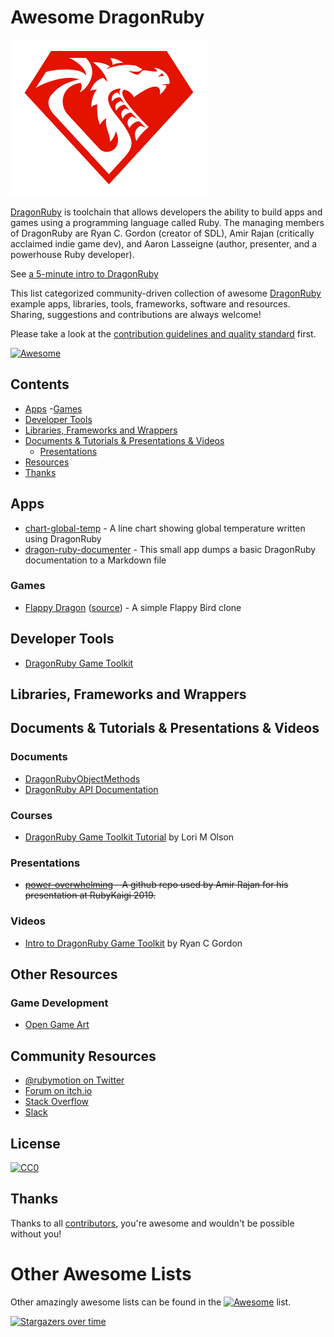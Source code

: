 # Awesome DragonRuby

![](./dragonruby-logo.png)

[DragonRuby](https://dragonruby.org) is toolchain that allows developers the ability to build apps and games using a programming language called Ruby.
The managing members of DragonRuby are Ryan C. Gordon (creator of SDL), Amir Rajan (critically acclaimed indie game dev), and Aaron Lasseigne (author, presenter, and a powerhouse Ruby developer).

See [a 5-minute intro to DragonRuby](https://www.youtube.com/embed/DYBRzglsEzU)

This list categorized community-driven collection of awesome [DragonRuby](https://dragonruby.org) example apps, libraries, tools, frameworks, software and resources.
Sharing, suggestions and contributions are always welcome!

Please take a look at the [contribution guidelines and quality standard](https://github.com/awesome-dragonruby/awesome-dragonruby/blob/master/CONTRIBUTING.md) first.

[![Awesome](https://cdn.rawgit.com/sindresorhus/awesome/d7305f38d29fed78fa85652e3a63e154dd8e8829/media/badge.svg)](https://github.com/sindresorhus/awesome)


## Contents

  - [Apps](#apps)
    -[Games](#games)
  - [Developer Tools](#developer-tools)
  - [Libraries, Frameworks and Wrappers](#libraries-frameworks-and-wrappers)
  - [Documents & Tutorials & Presentations & Videos](#documents--tutorials--presentations--videos)
    - [Presentations](#presentations)
  - [Resources](#other-resources)
  - [Thanks](#thanks)


## Apps

* [chart-global-temp](https://github.com/jasemagee/chart-global-temp/) - A line chart showing global temperature written using DragonRuby
* [dragon-ruby-documenter](https://github.com/ediathome/dragon-ruby-documenter) - This small app dumps a basic DragonRuby documentation to a Markdown file

### Games

* [Flappy Dragon](https://dragonruby.itch.io/flappydragon) ([source](https://gist.github.com/rcgordon/a2a3957405d894e348f40370704c6990)) - A simple Flappy Bird clone

## Developer Tools

* [DragonRuby Game Toolkit](https://dragonruby.itch.io/dragonruby-gtk)

## Libraries, Frameworks and Wrappers

## Documents & Tutorials & Presentations & Videos

### Documents

* [DragonRubyObjectMethods](https://vtlearn.de/site/dragonruby/)
* [DragonRuby API Documentation](https://pusewicz.github.io/dragon-ruby-gtk-docs/index.html)

### Courses

* [DragonRuby Game Toolkit Tutorial](http://dragonruby.school) by Lori M Olson

### Presentations

* <s>[power-overwhelming](https://github.com/amirrajan/power-overwhelming) - A github repo used by Amir Rajan for his presentation at RubyKaigi 2019.</s>

### Videos

* [Intro to DragonRuby Game Toolkit](https://www.youtube.com/watch?v=DYBRzglsEzU) by Ryan C Gordon


## Other Resources

### Game Development

* [Open Game Art](https://opengameart.org)

## Community Resources
* [@rubymotion on Twitter](https://twitter.com/rubymotion)
* [Forum on itch.io](https://dragonruby.itch.io/dragonruby-gtk/community)
* [Stack Overflow](https://stackoverflow.com/questions/tagged/dragonruby)
* [Slack](https://motioneers.slack.com)


## License

[![CC0](http://mirrors.creativecommons.org/presskit/buttons/88x31/svg/cc-zero.svg)](https://creativecommons.org/publicdomain/zero/1.0/)


## Thanks

Thanks to all [contributors](https://github.com/awesome-dragonruby/awesome-dragonruby/graphs/contributors), you're awesome and wouldn't be possible without you!

# Other Awesome Lists

Other amazingly awesome lists can be found in the [![Awesome](https://cdn.rawgit.com/sindresorhus/awesome/d7305f38d29fed78fa85652e3a63e154dd8e8829/media/badge.svg)](https://github.com/sindresorhus/awesome) list.

[![Stargazers over time](https://starchart.cc/awesome-dragonruby/awesome-dragonruby.svg)](https://starchart.cc/awesome-dragonruby/awesome-dragonruby)
